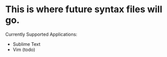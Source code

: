 # This is where future syntax files will go.

Currently Supported Applications:
* Sublime Text
* Vim (todo)
